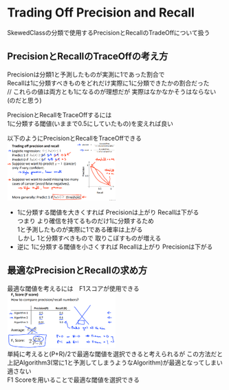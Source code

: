 # Trading Off Precision and Recall
SkewedClassの分類で使用するPrecisionとRecallのTradeOffについて扱う  

## PrecisionとRecallのTraceOffの考え方
Precisionは分類1と予測したものが実測に1であった割合で  
Recallは1に分類すべきものをどれだけ実際に1に分類できたかの割合だった  
// これらの値は両方とも1になるのが理想だが 実際はなかなかそうはならない(のだと思う)  

PrecisionとRecallをTraceOffするには  
1に分類する閾値(いままで0.5にしていたもの)を変えれば良い  

以下のようにPrecisionとRecallをTraceOffできる  
<img src="../../img/06_10_trading_off_precision_and_recall.png" width=50%>  
* 1に分類する閾値を大きくすれば Precisionは上がり Recallは下がる  
  つまり より確信を持てるものだけ1に分類するため  
  1と予測したものが実際に1である確率は上がる  
  しかし 1と分類すべきもので 取りこぼすものが増える  
* 逆に 1に分類する閾値を小さくすれば Recallは上がり Precisionは下がる  

## 最適なPrecisionとRecallの求め方
最適な閾値を考えるには　F1スコアが使用できる  
<img src="../../img/06_10_f1_score.png" width=50%>  
単純に考えると(P+R)/2で最適な閾値を選択できると考えられるが この方法だと  
上記Algorithm3(常に1と予測してしまうようなAlgorithm)が最適となってしまい適さない  
F1 Scoreを用いることで最適な閾値を選択できる  
